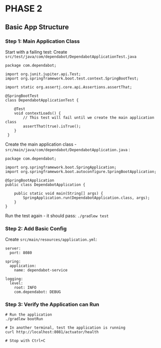# PHASE 2
## Basic App Structure
### Step 1: Main Application Class
Start with a failing test:
Create `src/test/java/com/dependabot/DependabotApplicationTest.java`
```
package com.dependabot;

import org.junit.jupiter.api.Test;
import org.springframework.boot.test.context.SpringBootTest;

import static org.assertj.core.api.Assertions.assertThat;

@SpringBootTest
class DependabotApplicationTest {

    @Test
    void contextLoads() {
        // This test will fail until we create the main application class
        assertThat(true).isTrue();
    }
 }
```
Create the main application class - `src/main/java/com/dependabot/DependabotApplication.java` :
```
package com.dependabot;

import org.springframework.boot.SpringApplication;
import org.springframework.boot.autoconfigure.SpringBootApplication;

@SpringBootApplication
public class DependabotApplication {

    public static void main(String[] args) {
        SpringApplication.run(DependabotApplication.class, args);
    }
}
```
Run the test again - it should pass: `./gradlew test`
### Step 2: Add Basic Config
Create `src/main/resources/application.yml`:

```
server:
  port: 8080

spring:
  application:
    name: dependabot-service

logging:
  level:
    root: INFO
    com.dependabot: DEBUG
```
### Step 3: Verify the Application can Run
```
# Run the application
./gradlew bootRun

# In another terminal, test the application is running
curl http://localhost:8081/actuator/health

# Stop with Ctrl+C
```
